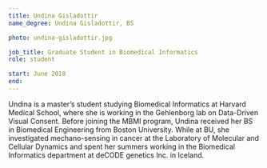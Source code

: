 ```yaml
---
title: Undina Gisladottir
name_degree: Undina Gisladottir, BS

photo: undina-gisladottir.jpg

job_title: Graduate Student in Biomedical Informatics
role: student

start: June 2018
end:
---
```

Undina is a master’s student studying Biomedical Informatics at Harvard Medical School, where she is working in the Gehlenborg lab on Data-Driven Visual Consent. Before joining the MBMI program, Undina received her BS in Biomedical Engineering from Boston University. While at BU, she investigated mechano-sensing in cancer at the Laboratory of Molecular and Cellular Dynamics and spent her summers working in the Biomedical Informatics department at deCODE genetics Inc. in Iceland.
